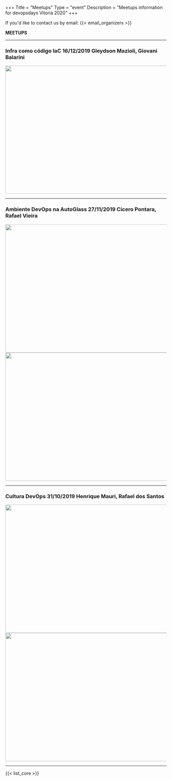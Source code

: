 +++
Title = "Meetups"
Type = "event"
Description = "Meetups information for devopsdays Vitoria 2020"
+++

If you'd like to contact us by email: {{< email_organizers >}}

**MEETUPS**

<div>
<hr>
<div >
  <link rel="stylesheet" href="https://maxcdn.bootstrapcdn.com/bootstrap/4.4.1/css/bootstrap.min.css">
  <script src="https://ajax.googleapis.com/ajax/libs/jquery/3.4.1/jquery.min.js"></script>
  <script src="https://cdnjs.cloudflare.com/ajax/libs/popper.js/1.16.0/umd/popper.min.js"></script>
  <script src="https://maxcdn.bootstrapcdn.com/bootstrap/4.4.1/js/bootstrap.min.js"></script>
  <style>
  /* Make the image fully responsive */
  .carousel-inner img {
    width: 100%;
    height: 100%;
  }
  </style>
    <div class="text-center">
    <h3><strong>Infra como código IaC 16/12/2019</strong> Gleydson Mazioli, Giovani Balarini</h3>
    <img class='rounded img-fluid mb-4' src="https://minio.spiritsec.com/dodvix19/dodmeetup3-3.jpg" width="550" height="400">
    </div>
<hr>
    <div class="text-center">
    <h3><strong>Ambiente DevOps na AutoGlass 27/11/2019</strong> Cicero Pontara, Rafael Vieira</h3>
    <img class='rounded img-fluid mb-4' src="https://minio.spiritsec.com/dodvix19/dodmeetup2-1.jpg" width="550" height="400">
    <img class='rounded img-fluid mb-4' src="https://minio.spiritsec.com/dodvix19/dodmeetup2-3.jpg" width="550" height="400">
    </div>
<hr>
    <div class="text-center">
    <h3><strong>Cultura DevOps 31/10/2019</strong> Henrique Mauri, Rafael dos Santos</h3>
    <img class='rounded img-fluid mb-4' src="https://minio.spiritsec.com/dodvix19/dodmeetup1-1.jpg" width="550" height="400">
    <img class='rounded img-fluid mb-4' src="https://minio.spiritsec.com/dodvix19/dodmeetup1-2.jpg" width="550" height="400">
    </div>
<hr>
</div>

{{< list_core >}}
